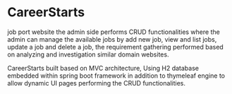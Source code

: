 # CareerStarts 
job port website the admin side performs CRUD functionalities where the admin can manage the available jobs by add new job, view and list jobs, update a job and delete a job, the requirement gathering performed based on analyzing and investigation similar domain websites. 

CareerStarts built based on MVC architecture, Using H2 database embedded within spring boot framework in addition to thymeleaf engine to allow dynamic UI pages performing the CRUD functionalities.
